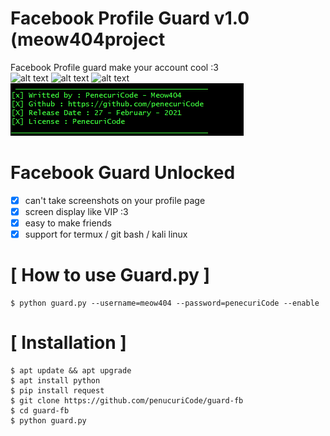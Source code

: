# Facebook Profile Guard v1.0 (meow404project

Facebook Profile guard make your account cool :3<br>
![alt text](https://img.shields.io/badge/Coded-penecuriCode-blue.svg)
![alt text](https://img.shields.io/badge/Size-143.00KB-yellow.svg)
![alt text](https://img.shields.io/badge/Python-3-green.svg)<br>
![shot](https://github.com/penucuriCode/guard-fb/blob/main/ScreenShot.PNG)

# Facebook Guard Unlocked
- [x] can't take screenshots on your profile page
- [x] screen display like VIP :3
- [x] easy to make friends
- [x] support for termux / git bash / kali linux

# [ How to use Guard.py ]
```
$ python guard.py --username=meow404 --password=penecuriCode --enable
```

# [ Installation ]
```
$ apt update && apt upgrade
$ apt install python
$ pip install request
$ git clone https://github.com/penucuriCode/guard-fb
$ cd guard-fb
$ python guard.py
